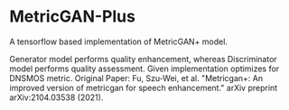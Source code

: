 # MetricGAN-Plus
A tensorflow based implementation of MetricGAN+ model.

Generator model performs quality enhancement, whereas Discriminator model performs quality assessment. Given implementation optimizes for DNSMOS metric. 
Original Paper: Fu, Szu-Wei, et al. "Metricgan+: An improved version of metricgan for speech enhancement." arXiv preprint arXiv:2104.03538 (2021).
